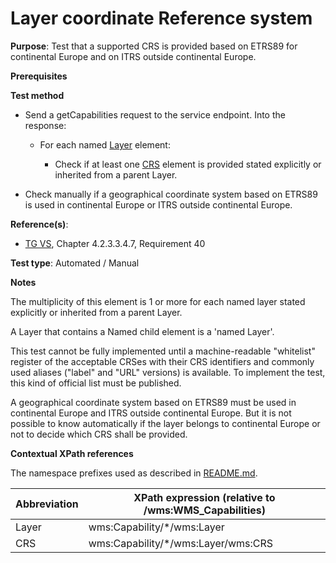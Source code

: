 # Layer coordinate Reference system

**Purpose**: Test that a supported CRS is provided based on ETRS89 for continental Europe and on ITRS outside continental Europe.

**Prerequisites**

**Test method**

* Send a getCapabilities request to the service endpoint. Into the response:

  * For each named [Layer](#layer) element:

    * Check if at least one [CRS](#crs) element is provided stated explicitly or inherited from a parent Layer.

* Check manually if a geographical coordinate system based on ETRS89 is used in continental Europe or ITRS outside continental Europe.

**Reference(s)**:
* [TG VS](./README.md#ref_TG_VS), Chapter 4.2.3.3.4.7, Requirement 40

**Test type**: Automated / Manual

**Notes**

The multiplicity of this element is 1 or more for each named layer stated explicitly or inherited from a parent Layer.

A Layer that contains a Named child element is a 'named Layer'.

This test cannot be fully implemented until a machine-readable "whitelist" register of the acceptable CRSes with their CRS identifiers and commonly used aliases ("label" and "URL" versions) is available. To implement the test, this kind of official list must be published.

A geographical coordinate system based on ETRS89 must be used in continental Europe and ITRS outside continental Europe. But it is not possible to know automatically if the layer belongs to continental Europe or not to decide which CRS shall be provided.

**Contextual XPath references**

The namespace prefixes used as described in [README.md](./README.md#namespaces).

Abbreviation                                               |  XPath expression (relative to /wms:WMS_Capabilities)
---------------------------------------------------------- | -------------------------------------------------------------------------
Layer <a name="layer"></a> | wms:Capability/*/wms:Layer
CRS <a name="crs"></a> | wms:Capability/*/wms:Layer/wms:CRS
